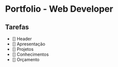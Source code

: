 # Portfolio - Web Developer
## Tarefas

- [] Header
- [] Apresentação
- [] Projetos
- [] Conhecimentos
- [] Orçamento
